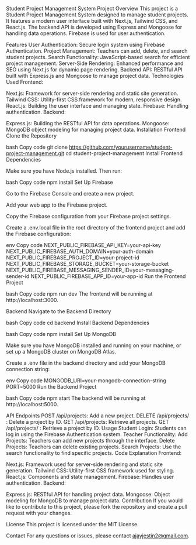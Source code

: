 Student Project Management System
Project Overview
This project is a Student Project Management System designed to manage student projects. It features a modern user interface built with Next.js, Tailwind CSS, and React.js. The backend API is developed using Express and Mongoose for handling data operations. Firebase is used for user authentication.

Features
User Authentication: Secure login system using Firebase Authentication.
Project Management: Teachers can add, delete, and search student projects.
Search Functionality: JavaScript-based search for efficient project management.
Server-Side Rendering: Enhanced performance and SEO using Next.js for dynamic page rendering.
Backend API: RESTful API built with Express.js and Mongoose to manage project data.
Technologies Used
Frontend:

Next.js: Framework for server-side rendering and static site generation.
Tailwind CSS: Utility-first CSS framework for modern, responsive design.
React.js: Building the user interface and managing state.
Firebase: Handling authentication.
Backend:

Express.js: Building the RESTful API for data operations.
Mongoose: MongoDB object modeling for managing project data.
Installation
Frontend
Clone the Repository

bash
Copy code
git clone https://github.com/yourusername/student-project-management.git
cd student-project-management
Install Frontend Dependencies

Make sure you have Node.js installed. Then run:

bash
Copy code
npm install
Set Up Firebase

Go to the Firebase Console and create a new project.

Add your web app to the Firebase project.

Copy the Firebase configuration from your Firebase project settings.

Create a .env.local file in the root directory of the frontend project and add the Firebase configuration:

env
Copy code
NEXT_PUBLIC_FIREBASE_API_KEY=your-api-key
NEXT_PUBLIC_FIREBASE_AUTH_DOMAIN=your-auth-domain
NEXT_PUBLIC_FIREBASE_PROJECT_ID=your-project-id
NEXT_PUBLIC_FIREBASE_STORAGE_BUCKET=your-storage-bucket
NEXT_PUBLIC_FIREBASE_MESSAGING_SENDER_ID=your-messaging-sender-id
NEXT_PUBLIC_FIREBASE_APP_ID=your-app-id
Run the Frontend Project

bash
Copy code
npm run dev
The frontend will be running at http://localhost:3000.

Backend
Navigate to the Backend Directory

bash
Copy code
cd backend
Install Backend Dependencies

bash
Copy code
npm install
Set Up MongoDB

Make sure you have MongoDB installed and running on your machine, or set up a MongoDB cluster on MongoDB Atlas.

Create a .env file in the backend directory and add your MongoDB connection string:

env
Copy code
MONGODB_URI=your-mongodb-connection-string
PORT=5000
Run the Backend Project

bash
Copy code
npm start
The backend will be running at http://localhost:5000.

API Endpoints
POST /api/projects: Add a new project.
DELETE /api/projects/
: Delete a project by ID.
GET /api/projects: Retrieve all projects.
GET /api/projects/
: Retrieve a project by ID.
Usage
Student Login: Students can log in using the Firebase Authentication system.
Teacher Functionality:
Add Projects: Teachers can add new projects through the interface.
Delete Projects: Teachers can delete existing projects.
Search Projects: Use the search functionality to find specific projects.
Code Explanation
Frontend:

Next.js: Framework used for server-side rendering and static site generation.
Tailwind CSS: Utility-first CSS framework used for styling.
React.js: Components and state management.
Firebase: Handles user authentication.
Backend:

Express.js: RESTful API for handling project data.
Mongoose: Object modeling for MongoDB to manage project data.
Contribution
If you would like to contribute to this project, please fork the repository and create a pull request with your changes.

License
This project is licensed under the MIT License.

Contact
For any questions or issues, please contact ajayjestin2@gmail.com.

